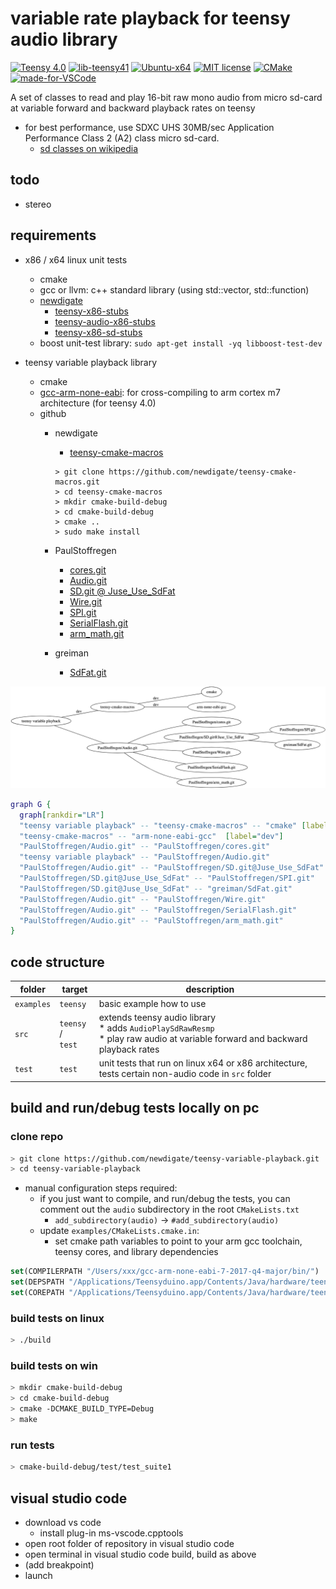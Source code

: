 # variable rate playback for teensy audio library
[![Teensy 4.0](https://img.shields.io/badge/project-4.0-brightgreen.svg?label=Teensy&colorA=555555&colorB=ff8aff&logo=)](https://www.pjrc.com/store/teensy40.html)
[![lib-teensy41](https://github.com/newdigate/teensy-variable-playback/actions/workflows/teensy41_lib.yml/badge.svg)](https://github.com/newdigate/teensy-variable-playback/actions/workflows/teensy41_lib.yml)
[![Ubuntu-x64](https://github.com/newdigate/teensy-variable-playback/workflows/Ubuntu-x64/badge.svg)](https://github.com/newdigate/teensy-variable-playback/actions)
[![MIT license](https://img.shields.io/badge/License-MIT-blue.svg)](LICENSE)
[![CMake](https://img.shields.io/badge/project-CMake-brightgreen.svg?label=built%20with&colorA=555555&colorB=8a8fff&logo=)](CMakelists.txt)
[![made-for-VSCode](https://img.shields.io/badge/Made%20for-VSCode-1f425f.svg)](https://code.visualstudio.com/)


A set of classes to read and play 16-bit raw mono audio from micro sd-card at variable forward and backward playback rates on teensy
* for best performance, use SDXC UHS 30MB/sec Application Performance Class 2 (A2) class micro sd-card. 
  * [sd classes on wikipedia](https://en.wikipedia.org/wiki/SD_card#cite_ref-93) 

## todo
* stereo  

## requirements
  * x86 / x64 linux unit tests
    * cmake
    * gcc or llvm: c++ standard library (using std::vector, std::function)
    * [newdigate](https://github.com/newdigate)
      * [teensy-x86-stubs](https://github.com/newdigate/teensy-x86-stubs)
      * [teensy-audio-x86-stubs](https://github.com/newdigate/teensy-audio-x86-stubs)
      * [teensy-x86-sd-stubs](https://github.com/newdigate/teensy-x86-sd-stubs)
    * boost unit-test library: ```sudo apt-get install -yq libboost-test-dev```
    
  * teensy variable playback library  
    * cmake
    * [gcc-arm-none-eabi](https://developer.arm.com/-/media/Files/downloads/gnu-rm/9-2019q4/RC2.1): for cross-compiling to arm cortex m7 architecture (for teensy 4.0)
    * github
      * newdigate
        * [teensy-cmake-macros](https://github.com/newdigate/teensy-cmake-macros)
        ```shell
        > git clone https://github.com/newdigate/teensy-cmake-macros.git
        > cd teensy-cmake-macros
        > mkdir cmake-build-debug
        > cd cmake-build-debug
        > cmake ..
        > sudo make install        
        ```

      * PaulStoffregen
        * [cores.git](https://github.com/PaulStoffregen/cores)
        * [Audio.git](https://github.com/PaulStoffregen/Audio)
        * [SD.git @ Juse_Use_SdFat](https://github.com/PaulStoffregen/SD/tree/Juse_Use_SdFat)
        * [Wire.git](https://github.com/PaulStoffregen/Wire)
        * [SPI.git](https://github.com/PaulStoffregen/SPI)
        * [SerialFlash.git](https://github.com/PaulStoffregen/SerialFlash)
        * [arm_math.git](https://github.com/PaulStoffregen/arm_math)
      * greiman
        * [SdFat.git](https://github.com/greiman/SdFat)

![dependencies](docs/dependencies.png)
```dot
graph G {
  graph[rankdir="LR"]
  "teensy variable playback" -- "teensy-cmake-macros" -- "cmake" [label="dev"]
  "teensy-cmake-macros" -- "arm-none-eabi-gcc"  [label="dev"]
  "PaulStoffregen/Audio.git" -- "PaulStoffregen/cores.git"
  "teensy variable playback" -- "PaulStoffregen/Audio.git"
  "PaulStoffregen/Audio.git" -- "PaulStoffregen/SD.git@Juse_Use_SdFat"
  "PaulStoffregen/SD.git@Juse_Use_SdFat" -- "PaulStoffregen/SPI.git"
  "PaulStoffregen/SD.git@Juse_Use_SdFat" -- "greiman/SdFat.git"
  "PaulStoffregen/Audio.git" -- "PaulStoffregen/Wire.git"
  "PaulStoffregen/Audio.git" -- "PaulStoffregen/SerialFlash.git"
  "PaulStoffregen/Audio.git" -- "PaulStoffregen/arm_math.git"
}

```

        
## code structure

| folder | target             | description                                                                                                            |
|--------|--------------------|------------------------------------------------------------------------------------------------------------------------|
| ```examples```    | ```teensy``` | basic example how to use  |
| ```src```    | ```teensy``` / <br/>```test``` | extends teensy audio library<br/> * adds ```AudioPlaySdRawResmp```<br/> * play raw audio at variable forward and backward playback rates     |
| ```test```   | ```test```          | unit tests that run on linux x64 or x86 architecture, <br/> tests certain non-audio code in ```src``` folder|
  
## build and run/debug tests locally on pc
### clone repo
``` sh
> git clone https://github.com/newdigate/teensy-variable-playback.git
> cd teensy-variable-playback
```

* manual configuration steps required:
  * if you just want to compile, and run/debug the tests, you can comment out the ```audio``` subdirectory in the root ```CMakeLists.txt```
    * ```add_subdirectory(audio)``` -> ```#add_subdirectory(audio)```
  * update ```examples/CMakeLists.cmake.in```:
    * set cmake path variables to point to your arm gcc toolchain, teensy cores, and library dependencies
 ``` cmake
set(COMPILERPATH "/Users/xxx/gcc-arm-none-eabi-7-2017-q4-major/bin/")
set(DEPSPATH "/Applications/Teensyduino.app/Contents/Java/hardware/teensy/avr/libraries")
set(COREPATH "/Applications/Teensyduino.app/Contents/Java/hardware/teensy/avr/cores/teensy4/")
```

### build tests on linux
``` sh
> ./build
```

### build tests on win
``` sh
> mkdir cmake-build-debug
> cd cmake-build-debug
> cmake -DCMAKE_BUILD_TYPE=Debug
> make
```

### run tests
``` sh
> cmake-build-debug/test/test_suite1
```

## visual studio code
  * download vs code
    * install plug-in ms-vscode.cpptools
  * open root folder of repository in visual studio code
  * open terminal in visual studio code build, build as above
  * (add breakpoint)
  * launch
